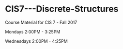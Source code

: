 # CIS7---Discrete-Structures
Course Material for CIS 7 - Fall 2017

Mondays 2:00PM - 3:25PM

Wednesdays 2:00PM - 4:25PM
